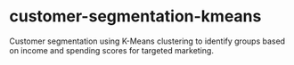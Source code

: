 # customer-segmentation-kmeans
 Customer segmentation using K-Means clustering to identify groups based on income and spending scores for targeted marketing.
